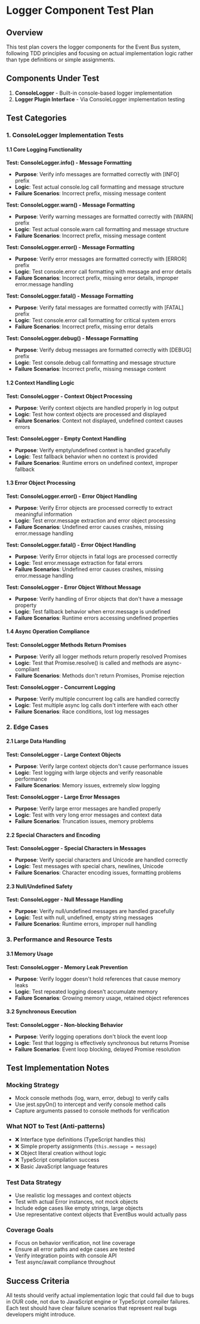 # Logger Component Test Plan

## Overview
This test plan covers the logger components for the Event Bus system, following TDD principles and focusing on actual implementation logic rather than type definitions or simple assignments.

## Components Under Test
1. **ConsoleLogger** - Built-in console-based logger implementation
2. **Logger Plugin Interface** - Via ConsoleLogger implementation testing

## Test Categories

### 1. ConsoleLogger Implementation Tests

#### 1.1 Core Logging Functionality
**Test: ConsoleLogger.info() - Message Formatting**
- **Purpose**: Verify info messages are formatted correctly with [INFO] prefix
- **Logic**: Test actual console.log call formatting and message structure
- **Failure Scenarios**: Incorrect prefix, missing message content

**Test: ConsoleLogger.warn() - Message Formatting**
- **Purpose**: Verify warning messages are formatted correctly with [WARN] prefix
- **Logic**: Test actual console.warn call formatting and message structure
- **Failure Scenarios**: Incorrect prefix, missing message content

**Test: ConsoleLogger.error() - Message Formatting**
- **Purpose**: Verify error messages are formatted correctly with [ERROR] prefix
- **Logic**: Test console.error call formatting with message and error details
- **Failure Scenarios**: Incorrect prefix, missing error details, improper error.message handling

**Test: ConsoleLogger.fatal() - Message Formatting**
- **Purpose**: Verify fatal messages are formatted correctly with [FATAL] prefix
- **Logic**: Test console.error call formatting for critical system errors
- **Failure Scenarios**: Incorrect prefix, missing error details

**Test: ConsoleLogger.debug() - Message Formatting**
- **Purpose**: Verify debug messages are formatted correctly with [DEBUG] prefix
- **Logic**: Test console.debug call formatting and message structure
- **Failure Scenarios**: Incorrect prefix, missing message content

#### 1.2 Context Handling Logic
**Test: ConsoleLogger - Context Object Processing**
- **Purpose**: Verify context objects are handled properly in log output
- **Logic**: Test how context objects are processed and displayed
- **Failure Scenarios**: Context not displayed, undefined context causes errors

**Test: ConsoleLogger - Empty Context Handling**
- **Purpose**: Verify empty/undefined context is handled gracefully
- **Logic**: Test fallback behavior when no context is provided
- **Failure Scenarios**: Runtime errors on undefined context, improper fallback

#### 1.3 Error Object Processing
**Test: ConsoleLogger.error() - Error Object Handling**
- **Purpose**: Verify Error objects are processed correctly to extract meaningful information
- **Logic**: Test error.message extraction and error object processing
- **Failure Scenarios**: Undefined error causes crashes, missing error.message handling

**Test: ConsoleLogger.fatal() - Error Object Handling**
- **Purpose**: Verify Error objects in fatal logs are processed correctly
- **Logic**: Test error.message extraction for fatal errors
- **Failure Scenarios**: Undefined error causes crashes, missing error.message handling

**Test: ConsoleLogger - Error Object Without Message**
- **Purpose**: Verify handling of Error objects that don't have a message property
- **Logic**: Test fallback behavior when error.message is undefined
- **Failure Scenarios**: Runtime errors accessing undefined properties

#### 1.4 Async Operation Compliance
**Test: ConsoleLogger Methods Return Promises**
- **Purpose**: Verify all logger methods return properly resolved Promises
- **Logic**: Test that Promise.resolve() is called and methods are async-compliant
- **Failure Scenarios**: Methods don't return Promises, Promise rejection

**Test: ConsoleLogger - Concurrent Logging**
- **Purpose**: Verify multiple concurrent log calls are handled correctly
- **Logic**: Test multiple async log calls don't interfere with each other
- **Failure Scenarios**: Race conditions, lost log messages

### 2. Edge Cases

#### 2.1 Large Data Handling
**Test: ConsoleLogger - Large Context Objects**
- **Purpose**: Verify large context objects don't cause performance issues
- **Logic**: Test logging with large objects and verify reasonable performance
- **Failure Scenarios**: Memory issues, extremely slow logging

**Test: ConsoleLogger - Large Error Messages**
- **Purpose**: Verify large error messages are handled properly
- **Logic**: Test with very long error messages and context data
- **Failure Scenarios**: Truncation issues, memory problems

#### 2.2 Special Characters and Encoding
**Test: ConsoleLogger - Special Characters in Messages**
- **Purpose**: Verify special characters and Unicode are handled correctly
- **Logic**: Test messages with special chars, newlines, Unicode
- **Failure Scenarios**: Character encoding issues, formatting problems

#### 2.3 Null/Undefined Safety
**Test: ConsoleLogger - Null Message Handling**
- **Purpose**: Verify null/undefined messages are handled gracefully
- **Logic**: Test with null, undefined, empty string messages
- **Failure Scenarios**: Runtime errors, improper null handling

### 3. Performance and Resource Tests

#### 3.1 Memory Usage
**Test: ConsoleLogger - Memory Leak Prevention**
- **Purpose**: Verify logger doesn't hold references that cause memory leaks
- **Logic**: Test repeated logging doesn't accumulate memory
- **Failure Scenarios**: Growing memory usage, retained object references

#### 3.2 Synchronous Execution
**Test: ConsoleLogger - Non-blocking Behavior**
- **Purpose**: Verify logging operations don't block the event loop
- **Logic**: Test that logging is effectively synchronous but returns Promise
- **Failure Scenarios**: Event loop blocking, delayed Promise resolution

## Test Implementation Notes

### Mocking Strategy
- Mock console methods (log, warn, error, debug) to verify calls
- Use jest.spyOn() to intercept and verify console method calls
- Capture arguments passed to console methods for verification

### What NOT to Test (Anti-patterns)
- ❌ Interface type definitions (TypeScript handles this)
- ❌ Simple property assignments (`this.message = message`)
- ❌ Object literal creation without logic
- ❌ TypeScript compilation success
- ❌ Basic JavaScript language features

### Test Data Strategy
- Use realistic log messages and context objects
- Test with actual Error instances, not mock objects
- Include edge cases like empty strings, large objects
- Use representative context objects that EventBus would actually pass

### Coverage Goals
- Focus on behavior verification, not line coverage
- Ensure all error paths and edge cases are tested
- Verify integration points with console API
- Test async/await compliance throughout

## Success Criteria
All tests should verify actual implementation logic that could fail due to bugs in OUR code, not due to JavaScript engine or TypeScript compiler failures. Each test should have clear failure scenarios that represent real bugs developers might introduce.

